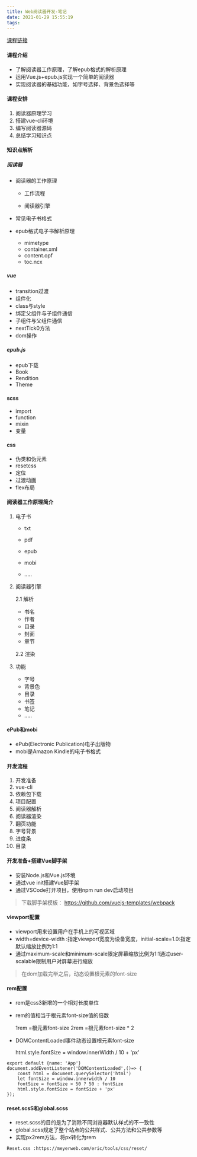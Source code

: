 ```yaml
---
title: Web阅读器开发-笔记
date: 2021-01-29 15:55:19
tags:
---
```




[课程链接](https://www.imooc.com/video/17794)

#### 课程介绍

- 了解阅读器工作原理，了解epub格式的解析原理
- 运用Vue.js+epub.js实现一个简单的阅读器
- 实现阅读器的基础功能，如字号选择、背景色选择等

#### 课程安排

1. 阅读器原理学习
2. 搭建vue-cli环境
3. 编写阅读器源码
4. 总结学习知识点

#### 知识点解析

##### 阅读器

- 阅读器的工作原理

  - 工作流程

  - 阅读器引擎

- 常见电子书格式

- epub格式电子书解析原理
  - mimetype
  - container.xml
  - content.opf
  - toc.ncx

##### vue

- transition过渡
- 组件化
- class与style
- 绑定父组件与子组件通信
- 子组件与父组件通信
- nextTick0方法
- dom操作

##### epub.js

- epub下载
- Book
- Rendition
- Theme

#### scss

- import
- function
- mixin
- 变量

#### css

- 伪类和伪元素
- resetcss
- 定位
- 过渡动画
- flex布局

#### 阅读器工作原理简介

1. 电子书

   - txt

   - pdf

   - epub

   - mobi
   - .....

2. 阅读器引擎

   2.1 解析

   - 书名
   - 作者
   - 目录
   - 封面
   - 章节

   2.2 渲染

3. 功能

   - 字号
   - 背景色
   - 目录
   - 书签
   - 笔记
   - .....

#### ePub和mobi

- ePub(Electronic Publication)电子出版物
- mobi是Amazon Kindle的电子书格式

#### 开发流程

1. 开发准备
2. vue-cli
3. 依赖包下载
4. 项目配置
5. 阅读器解析
6. 阅读器渲染
7. 翻页功能
8. 字号背景
9. 进度条
10. 目录

#### 开发准备+搭建Vue脚手架

- 安装Node.js和Vue.js环境
- 通过vue init搭建Vue脚手架
- 通过VSCode打开项目，使用npm run dev启动项目

> 下载脚手架模板： https://github.com/vuejs-templates/webpack

#### viewport配置

- viewport用来设置用户在手机上的可视区域
- width=device-width :指定viewport宽度为设备宽度，initial-scale=1.0∶指定默认缩放比例为1:1
- 通过maximum-scale和minimum-scale限定屏幕缩放比例为1:1通过user-scalable限制用户对屏幕进行缩放

> 在dom加载完毕之后，动态设置根元素的font-size

#### rem配置

- rem是css3新增的一个相对长度单位

- rem的值相当于根元素font-size值的倍数

  1rem =根元素font-size
  2rem =根元素font-size * 2

- DOMContentLoaded事件动态设置根元素font-size

  html.style.fontSize = window.innerWidth / 10 + 'px'

```
export default {name: 'App'}
document.addEventListener('DOMContentLoaded',()=> {
    const html = document.querySelector('html')
    let fontSize = window.innerwidth / 10
    fontSize = fontSize > 50 ? 50 : fontSize
    html.style.fontSize = fontSize + 'px'
});
```

#### reset.scsS和global.scss

- reset.scss的目的是为了消除不同浏览器默认样式的不一致性
- global.scss规定了整个站点的公共样式、公共方法和公共参数等
- 实现px2rem方法，将px转化为rem

```
Reset.css :https://meyerweb.com/eric/tools/css/reset/
```

